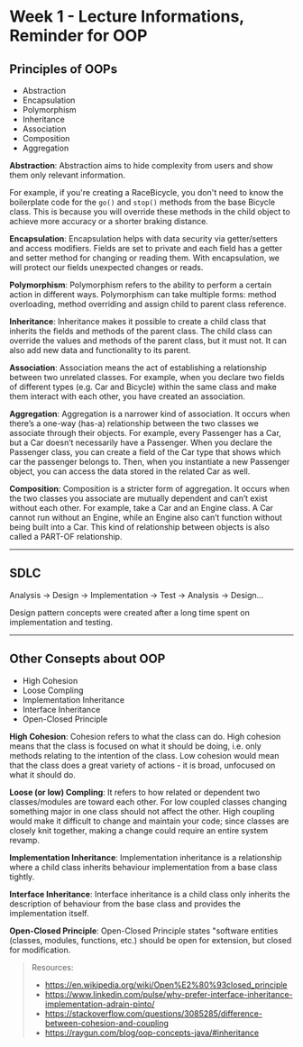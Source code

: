 # Week 1 - Lecture Informations, Reminder for OOP

## Principles of OOPs

- Abstraction
- Encapsulation
- Polymorphism
- Inheritance
- Association
- Composition
- Aggregation

**Abstraction**: Abstraction aims to hide complexity from users and show them only relevant information.

For example, if you're creating a RaceBicycle, you don't need to know the boilerplate code for the `go()` and `stop()` methods from the base Bicycle class. This is because you will override these methods in the child object to achieve more accuracy or a shorter braking distance.

**Encapsulation**: Encapsulation helps with data security via getter/setters and access modifiers. Fields are set to private and each field has a getter and setter method for changing or reading them. With encapsulation, we will protect our fields unexpected changes or reads.

**Polymorphism**: Polymorphism refers to the ability to perform a certain action in different ways. Polymorphism can take multiple forms: method overloading, method overriding and assign child to parent class reference.

**Inheritance**: Inheritance makes it possible to create a child class that inherits the fields and methods of the parent class. The child class can override the values and methods of the parent class, but it must not. It can also add new data and functionality to its parent.

**Association**: Association means the act of establishing a relationship between two unrelated classes. For example, when you declare two fields of different types (e.g. Car and Bicycle) within the same class and make them interact with each other, you have created an association.

**Aggregation**: Aggregation is a narrower kind of association. It occurs when there’s a one-way (has-a) relationship between the two classes we associate through their objects. For example, every Passenger has a Car, but a Car doesn’t necessarily have a Passenger. When you declare the Passenger class, you can create a field of the Car type that shows which car the passenger belongs to. Then, when you instantiate a new Passenger object, you can access the data stored in the related Car as well.

**Composition**: Composition is a stricter form of aggregation. It occurs when the two classes you associate are mutually dependent and can’t exist without each other. For example, take a Car and an Engine class. A Car cannot run without an Engine, while an Engine also can’t function without being built into a Car. This kind of relationship between objects is also called a PART-OF relationship.

---

## SDLC

Analysis -> Design -> Implementation -> Test -> Analysis -> Design...

Design pattern concepts were created after a long time spent on implementation and testing.

---

## Other Consepts about OOP

- High Cohesion
- Loose Compling
- Implementation Inheritance
- Interface Inheritance
- Open-Closed Principle

**High Cohesion**: Cohesion refers to what the class can do. High cohesion means that the class is focused on what it should be doing, i.e. only methods relating to the intention of the class. Low cohesion would mean that the class does a great variety of actions - it is broad, unfocused on what it should do.

**Loose (or low) Compling**: It refers to how related or dependent two classes/modules are toward each other. For low coupled classes changing something major in one class should not affect the other. High coupling would make it difficult to change and maintain your code; since classes are closely knit together, making a change could require an entire system revamp.

**Implementation Inheritance**: Implementation inheritance is a relationship where a child class inherits behaviour implementation from a base class tightly.

**Interface Inheritance**: Interface inheritance is a child class only inherits the description of behaviour from the base class and provides the implementation itself.

**Open-Closed Principle**: Open-Closed Principle states "software entities (classes, modules, functions, etc.) should be open for extension, but closed for modification.

> Resources:
>
> - https://en.wikipedia.org/wiki/Open%E2%80%93closed_principle
> - https://www.linkedin.com/pulse/why-prefer-interface-inheritance-implementation-adrain-pinto/
> - https://stackoverflow.com/questions/3085285/difference-between-cohesion-and-coupling
> - https://raygun.com/blog/oop-concepts-java/#inheritance
